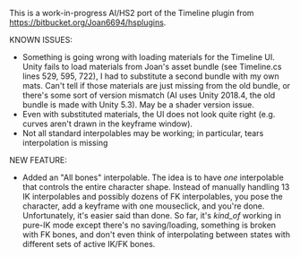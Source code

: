 This is a work-in-progress AI/HS2 port of the Timeline plugin from https://bitbucket.org/Joan6694/hsplugins.

KNOWN ISSUES:

* Something is going wrong with loading materials for the Timeline UI. Unity fails to load materials from Joan's asset bundle (see Timeline.cs lines 529, 595, 722), I had to substitute a second bundle with my own mats. 
Can't tell if those materials are just missing from the old bundle, or there's some sort of version mismatch (AI uses Unity 2018.4, the old bundle is made with Unity 5.3). May be a shader version issue. 
* Even with substituted materials, the UI does not look quite right (e.g. curves aren't drawn in the keyframe window).
* Not all standard interpolables may be working; in particular, tears interpolation is missing

NEW FEATURE:

* Added an "All bones" interpolable. The idea is to have _one_ interpolable that controls the entire character shape. Instead of manually handling 13 IK interpolables and possibly dozens of FK interpolables, you pose the character, add a keyframe with one mouseclick, and you're done. 
Unfortunately, it's easier said than done. So far, it's _kind_of_ working in pure-IK mode except there's no saving/loading, something is broken with FK bones, and don't even think of interpolating between states with different sets of active IK/FK bones. 
